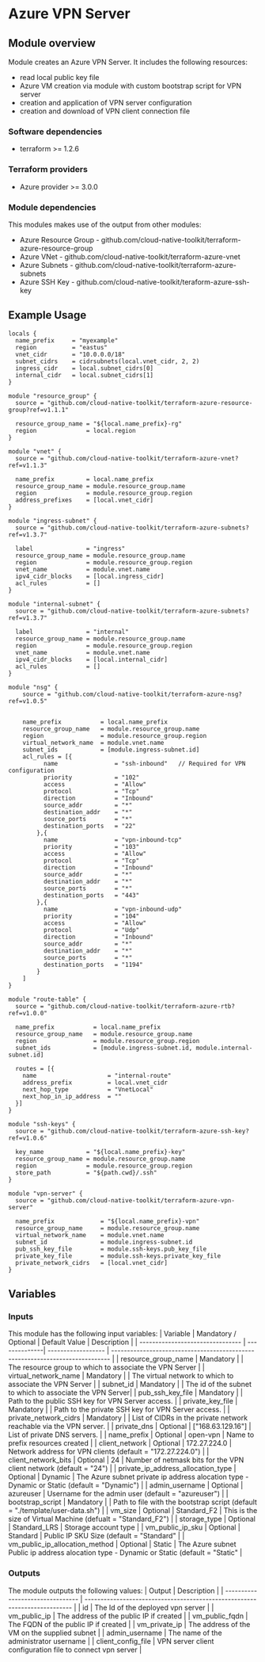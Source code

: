 # Azure VPN Server

## Module overview

Module creates an Azure VPN Server. It includes the following resources:
- read local public key file
- Azure VM creation via module with custom bootstrap script for VPN server
- creation and application of VPN server configuration
- creation and download of VPN client connection file

### Software dependencies

- terraform >= 1.2.6

### Terraform providers

- Azure provider >= 3.0.0

### Module dependencies

This modules makes use of the output from other modules:
- Azure Resource Group - github.com/cloud-native-toolkit/terraform-azure-resource-group
- Azure VNet - github.com/cloud-native-toolkit/terraform-azure-vnet
- Azure Subnets - github.com/cloud-native-toolkit/terraform-azure-subnets
- Azure SSH Key - github.com/cloud-native-toolkit/teraform-azure-ssh-key

## Example Usage

```hcl-terraform
locals {
  name_prefix     = "myexample"
  region          = "eastus"
  vnet_cidr       = "10.0.0.0/18"
  subnet_cidrs    = cidrsubnets(local.vnet_cidr, 2, 2)
  ingress_cidr    = local.subnet_cidrs[0]
  internal_cidr   = local.subnet_cidrs[1]
}

module "resource_group" {
  source = "github.com/cloud-native-toolkit/terraform-azure-resource-group?ref=v1.1.1"

  resource_group_name = "${local.name_prefix}-rg"
  region              = local.region
}

module "vnet" {
  source = "github.com/cloud-native-toolkit/terraform-azure-vnet?ref=v1.1.3"

  name_prefix         = local.name_prefix
  resource_group_name = module.resource_group.name
  region              = module.resource_group.region
  address_prefixes    = [local.vnet_cidr]
}

module "ingress-subnet" {
  source = "github.com/cloud-native-toolkit/terraform-azure-subnets?ref=v1.3.7"

  label               = "ingress"
  resource_group_name = module.resource_group.name
  region              = module.resource_group.region
  vnet_name           = module.vnet.name
  ipv4_cidr_blocks    = [local.ingress_cidr]
  acl_rules           = []
}

module "internal-subnet" {
  source = "github.com/cloud-native-toolkit/terraform-azure-subnets?ref=v1.3.7"

  label               = "internal"
  resource_group_name = module.resource_group.name
  region              = module.resource_group.region
  vnet_name           = module.vnet.name
  ipv4_cidr_blocks    = [local.internal_cidr]
  acl_rules           = []
}

module "nsg" {
    source = "github.com/cloud-native-toolkit/terraform-azure-nsg?ref=v1.0.5"


    name_prefix           = local.name_prefix
    resource_group_name   = module.resource_group.name
    region                = module.resource_group.region
    virtual_network_name  = module.vnet.name
    subnet_ids            = [module.ingress-subnet.id]
    acl_rules = [{
          name                = "ssh-inbound"   // Required for VPN configuration
          priority            = "102"
          access              = "Allow"
          protocol            = "Tcp"
          direction           = "Inbound"
          source_addr         = "*"
          destination_addr    = "*"
          source_ports        = "*"
          destination_ports   = "22"
        },{
          name                = "vpn-inbound-tcp"
          priority            = "103"
          access              = "Allow"
          protocol            = "Tcp"
          direction           = "Inbound"
          source_addr         = "*"
          destination_addr    = "*"
          source_ports        = "*"
          destination_ports   = "443"
        },{
          name                = "vpn-inbound-udp"
          priority            = "104"
          access              = "Allow"
          protocol            = "Udp"
          direction           = "Inbound"
          source_addr         = "*"
          destination_addr    = "*"
          source_ports        = "*"
          destination_ports   = "1194"
        }
    ]
}

module "route-table" {
  source = "github.com/cloud-native-toolkit/terraform-azure-rtb?ref=v1.0.0"

  name_prefix           = local.name_prefix
  resource_group_name   = module.resource_group.name
  region                = module.resource_group.region
  subnet_ids            = [module.ingress-subnet.id, module.internal-subnet.id]

  routes = [{
    name                    = "internal-route"
    address_prefix          = local.vnet_cidr
    next_hop_type           = "VnetLocal"
    next_hop_in_ip_address  = ""
  }]
}

module "ssh-keys" {
  source = "github.com/cloud-native-toolkit/terraform-azure-ssh-key?ref=v1.0.6"

  key_name            = "${local.name_prefix}-key"
  resource_group_name = module.resource_group.name
  region              = module.resource_group.region
  store_path          = "${path.cwd}/.ssh"
}

module "vpn-server" {
  source = "github.com/cloud-native-toolkit/terraform-azure-vpn-server"
  
  name_prefix             = "${local.name_prefix}-vpn"
  resource_group_name     = module.resource_group.name
  virtual_network_name    = module.vnet.name
  subnet_id               = module.ingress-subnet.id
  pub_ssh_key_file        = module.ssh-keys.pub_key_file
  private_key_file        = module.ssh-keys.private_key_file
  private_network_cidrs   = [local.vnet_cidr]
}
```
## Variables

### Inputs

This module has the following input variables:
| Variable | Mandatory / Optional | Default Value | Description |
| -------------------------------- | --------------| ------------------ | ----------------------------------------------------------------------------- |
| resource_group_name | Mandatory |  | The resource group to which to associate the VPN Server  |
| virtual_network_name | Mandatory |  | The virtual network to which to associate the VPN Server  |
| subnet_id | Mandatory | | The id of the subnet to which to associate the VPN Server| 
| pub_ssh_key_file | Mandatory | | Path to the public SSH key for VPN Server access. |
| private_key_file | Mandatory | | Path to the private SSH key for VPN Server access. |
| private_network_cidrs | Mandatory | | List of CIDRs in the private network reachable via the VPN server. |
| private_dns | Optional | ["168.63.129.16"] | List of private DNS servers. |
| name_prefix | Optional | open-vpn | Name to prefix resources created |
| client_network | Optional | 172.27.224.0 | Network address for VPN clients (default = \"172.27.224.0\") |
| client_network_bits | Optional | 24 | Number of netmask bits for the VPN client network (default = \"24\") |
| private_ip_address_allocation_type | Optional | Dynamic | The Azure subnet private ip address alocation type - Dynamic or Static (default = \"Dynamic\") |
| admin_username | Optional | azureuser | Username for the admin user (default = \"azureuser\") |
| bootstrap_script | Mandatory | | Path to file with the bootstrap script (default = \"./template/user-data.sh\") |
| vm_size | Optional | Standard_F2 | This is the size of Virtual Machine (defualt = \"Standard_F2\") |
| storage_type | Optional | Standard_LRS | Storage account type |
| vm_public_ip_sku | Optional | Standard | Public IP SKU Size (default = \"Standard\" |
| vm_public_ip_allocation_method | Optional | Static | The Azure subnet Public ip address alocation type - Dynamic or Static (default = \"Static\" |

### Outputs

The module outputs the following values:
| Output | Description |
| -------------------------------- | -------------------------------------------------------------------------- |
| id | The Id of the deployed vpn server |
| vm_public_ip | The address of the public IP if created |
| vm_public_fqdn | The FQDN of the public IP if created |
| vm_private_ip | The address of the VM on the supplied subnet |
| admin_username | The name of the administrator username |
| client_config_file | VPN server client configuration file to connect vpn server |

